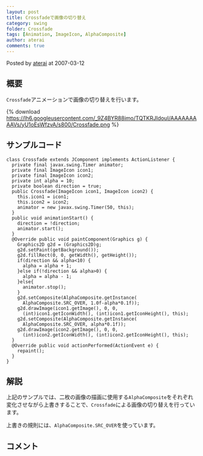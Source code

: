 ```yaml
---
layout: post
title: Crossfadeで画像の切り替え
category: swing
folder: Crossfade
tags: [Animation, ImageIcon, AlphaComposite]
author: aterai
comments: true
---
```


Posted by [aterai](http://terai.xrea.jp/aterai.html) at 2007-03-12

## 概要
`Crossfade`アニメーションで画像の切り替えを行います。

{% download https://lh6.googleusercontent.com/_9Z4BYR88imo/TQTKRJIdouI/AAAAAAAAAVs/yU1oEsWfzvA/s800/Crossfade.png %}

## サンプルコード
<pre class="prettyprint"><code>class Crossfade extends JComponent implements ActionListener {
  private final javax.swing.Timer animator;
  private final ImageIcon icon1;
  private final ImageIcon icon2;
  private int alpha = 10;
  private boolean direction = true;
  public Crossfade(ImageIcon icon1, ImageIcon icon2) {
    this.icon1 = icon1;
    this.icon2 = icon2;
    animator = new javax.swing.Timer(50, this);
  }
  public void animationStart() {
    direction = !direction;
    animator.start();
  }
  @Override public void paintComponent(Graphics g) {
    Graphics2D g2d = (Graphics2D)g;
    g2d.setPaint(getBackground());
    g2d.fillRect(0, 0, getWidth(), getHeight());
    if(direction &amp;&amp; alpha&lt;10) {
      alpha = alpha + 1;
    }else if(!direction &amp;&amp; alpha&gt;0) {
      alpha = alpha - 1;
    }else{
      animator.stop();
    }
    g2d.setComposite(AlphaComposite.getInstance(
      AlphaComposite.SRC_OVER, 1.0f-alpha*0.1f));
    g2d.drawImage(icon1.getImage(), 0, 0,
      (int)icon1.getIconWidth(), (int)icon1.getIconHeight(), this);
    g2d.setComposite(AlphaComposite.getInstance(
      AlphaComposite.SRC_OVER, alpha*0.1f));
    g2d.drawImage(icon2.getImage(), 0, 0,
      (int)icon2.getIconWidth(), (int)icon2.getIconHeight(), this);
  }
  @Override public void actionPerformed(ActionEvent e) {
    repaint();
  }
}
</code></pre>

## 解説
上記のサンプルでは、二枚の画像の描画に使用する`AlphaComposite`をそれぞれ変化させながら上書きすることで、`Crossfade`による画像の切り替えを行っています。

上書きの規則には、`AlphaComposite.SRC_OVER`を使っています。

## コメント
